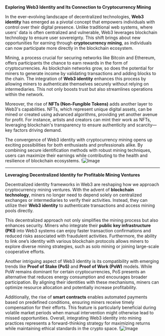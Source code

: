**Exploring Web3 Identity and Its Connection to Cryptocurrency Mining**

In the ever-evolving landscape of decentralized technologies, **Web3 identity** has emerged as a pivotal concept that empowers individuals with control over their digital presence. Unlike traditional web systems, where users' data is often centralized and vulnerable, Web3 leverages blockchain technology to ensure user sovereignty. This shift brings about new opportunities for earning through **cryptocurrency mining**, as individuals can now participate more directly in the blockchain ecosystem.

Mining, a process crucial for securing networks like Bitcoin and Ethereum, offers participants the chance to earn rewards in the form of cryptocurrencies. As blockchain networks grow, so does the potential for miners to generate income by validating transactions and adding blocks to the chain. The integration of **Web3 identity** enhances this process by allowing miners to authenticate themselves securely without relying on intermediaries. This not only boosts trust but also streamlines operations within the network.

Moreover, the rise of **NFTs (Non-Fungible Tokens)** adds another layer to Web3's capabilities. NFTs, which represent unique digital assets, can be mined or created using advanced algorithms, providing yet another avenue for profit. For instance, artists and creators can mint their work as NFTs, leveraging blockchain's transparency to ensure authenticity and scarcity—key factors driving demand.

The convergence of Web3 identity with cryptocurrency mining opens up exciting possibilities for both enthusiasts and professionals alike. By combining secure identification methods with robust mining techniques, users can maximize their earnings while contributing to the health and resilience of blockchain ecosystems. !![Image](https://github.com/user-attachments/assets/b6e7b7a2-655e-4d44-8baa-20c566a3cb65)

---

**Leveraging Decentralized Identity for Profitable Mining Ventures**

Decentralized identity frameworks in Web3 are reshaping how we approach cryptocurrency mining ventures. With the advent of **blockchain technology**, miners no longer need to depend solely on centralized exchanges or intermediaries to verify their activities. Instead, they can utilize their **Web3 identity** to authenticate transactions and access mining pools directly.

This decentralized approach not only simplifies the mining process but also enhances security. Miners who integrate their **public key infrastructure (PKI)** into Web3 systems can enjoy faster transaction confirmations and reduced risks associated with fraudulent activities. Furthermore, the ability to link one’s identity with various blockchain protocols allows miners to explore diverse mining strategies, such as solo mining or joining large-scale cooperative efforts.

Another intriguing aspect of Web3 identity is its compatibility with emerging trends like **Proof of Stake (PoS)** and **Proof of Work (PoW)** models. While PoW remains dominant for certain cryptocurrencies, PoS presents an alternative that reduces energy consumption and encourages broader participation. By aligning their identities with these mechanisms, miners can optimize resource allocation and potentially increase profitability.

Additionally, the rise of **smart contracts** enables automated payments based on predefined conditions, ensuring miners receive timely compensation for their efforts. This feature is particularly beneficial during volatile market periods when manual intervention might otherwise lead to missed opportunities. Overall, integrating Web3 identity into mining practices represents a forward-thinking strategy for maximizing returns while maintaining ethical standards in the crypto space. !![Image](https://github.com/user-attachments/assets/b6e7b7a2-655e-4d44-8baa-20c566a3cb65)